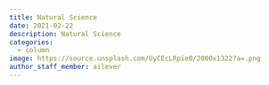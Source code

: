 ```yaml
---
title: Natural Science
date: 2021-02-22
description: Natural Science
categories:
  - column
image: https://source.unsplash.com/UyCEcLRpie0/2000x1322?a=.png
author_staff_member: ailever
---
```


